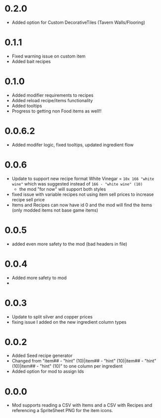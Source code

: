 # 0.2.0
- Added option for Custom DecorativeTiles (Tavern Walls/Flooring)

# 0.1.1
- Fixed warning issue on custom item
- Added bait recipes

# 0.1.0
- Added modifier requirements to recipes
- Added reload recipe/items functionality
- Added tooltips
- Progress to getting non Food items as well!!

# 0.0.6.2
- Added modifer logic, fixed tooltips, updated ingredient flow

# 0.0.6
- Update to support new recipe format White Vinegar = `10x 166 "white wine"` which was suggested instead of `166 - "white wine" (10)`
  - the mod "for now" will support both styles
- fixed issue with variable recipes not using item sell prices to increase recipe sell price
- Items and Recipes can now have id 0 and the mod will find the items (only modded items not base game items)

# 0.0.5
- added even more safety to the mod (bad headers in file)

# 0.0.4
- Added more safety to mod
- 

# 0.0.3
- Update to split silver and copper prices
- fixing issue I added on the new ingredient column types

# 0.0.2
- Added Seed recipe generator
- Changed from "item## - "hint" (10)|item## - "hint" (10)|item## - "hint" (10)|item## - "hint" (10)" to one column per ingredient
- Added option for mod to assign Ids

# 0.0.0
- Mod supports reading a CSV with Items and a CSV with Recipes and referencing a SpriteSheet PNG for the item icons.